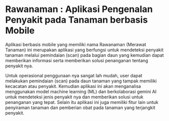 # Rawanaman : Aplikasi Pengenalan Penyakit pada Tanaman berbasis Mobile

Aplikasi berbasis mobile yang memiliki nama Rawanaman (Merawat Tanaman) ini merupakan aplikasi yang berfungsi untuk mendeteksi penyakit tanaman melalui pemindaian (scan) pada bagian daun yang kemudian dapat memberikan informasi serta memberikan solusi penanganan tentang penyakit nya. 

Untuk operasional penggunaan nya sangat lah mudah, user dapat melakukan pemindaian (scan) pada daun tanaman yang tampak memiliki kecacatan atau penyakit. Kemudian aplikasi ini akan menganalisa menggunakan model machine learning (ML) dan berkolaborasi gemini AI untuk mendeteksi jenis penyakit nya dan memberikan solusi untuk penanganan yang tepat. Selain itu aplikasi ini juga memiliki fitur lain untuk penyiraman tanaman dan pemberian obat pada tanaman yang terjangkit penyakit. 

